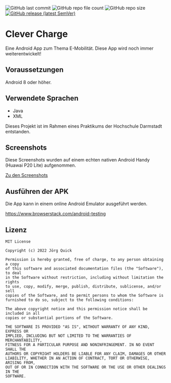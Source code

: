 ![GitHub last commit](https://img.shields.io/github/last-commit/Backxtar/clever-charge-app)
![GitHub repo file count](https://img.shields.io/github/directory-file-count/Backxtar/clever-charge-app)
![GitHub repo size](https://img.shields.io/github/repo-size/Backxtar/clever-charge-app?color=%23ed214d)
[![GitHub release (latest SemVer)](https://img.shields.io/github/v/release/Backxtar/clever-charge-app?color=%23FFC433&logo=Github)](https://github.com/Backxtar/clever-charge-app/releases)

# Clever Charge
Eine Android App zum Thema E-Mobilität.
Diese App wird noch immer weiterentwickelt!

## Voraussetzungen
Android 8 oder höher.

## Verwendete Sprachen
* Java
* XML

Dieses Projekt ist im Rahmen eines Praktikums der Hochschule Darmstadt entstanden.

## Screenshots
Diese Screenshots wurden auf einem echten nativen Android Handy (Huawai P20 Lite) aufgenommen.

[Zu den Screenshots](https://github.com/Backxtar/clever-charge-app/tree/main/images/screenshots)

## Ausführen der APK
Die App kann in einem online Android Emulator ausgeführt werden.

https://www.browserstack.com/android-testing

## Lizenz
```
MIT License

Copyright (c) 2022 Jörg Quick

Permission is hereby granted, free of charge, to any person obtaining a copy
of this software and associated documentation files (the "Software"), to deal
in the Software without restriction, including without limitation the rights
to use, copy, modify, merge, publish, distribute, sublicense, and/or sell
copies of the Software, and to permit persons to whom the Software is
furnished to do so, subject to the following conditions:

The above copyright notice and this permission notice shall be included in all
copies or substantial portions of the Software.

THE SOFTWARE IS PROVIDED "AS IS", WITHOUT WARRANTY OF ANY KIND, EXPRESS OR
IMPLIED, INCLUDING BUT NOT LIMITED TO THE WARRANTIES OF MERCHANTABILITY,
FITNESS FOR A PARTICULAR PURPOSE AND NONINFRINGEMENT. IN NO EVENT SHALL THE
AUTHORS OR COPYRIGHT HOLDERS BE LIABLE FOR ANY CLAIM, DAMAGES OR OTHER
LIABILITY, WHETHER IN AN ACTION OF CONTRACT, TORT OR OTHERWISE, ARISING FROM,
OUT OF OR IN CONNECTION WITH THE SOFTWARE OR THE USE OR OTHER DEALINGS IN THE
SOFTWARE.
```
